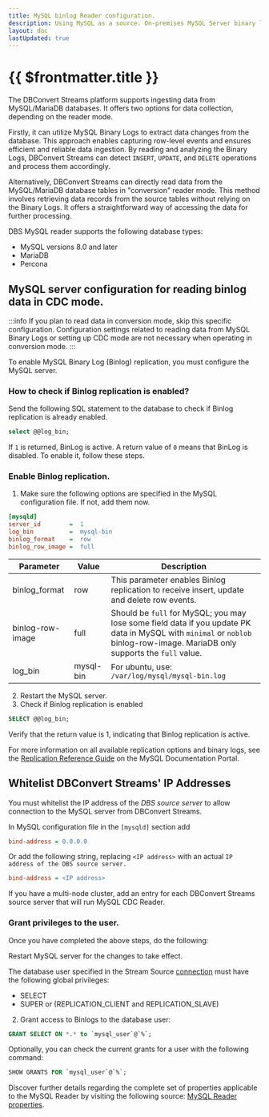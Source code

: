 ```yaml
---
title: MySQL binlog Reader configuration.
description: Using MySQL as a source. On-premises MySQL Server binary log  configuration.
layout: doc
lastUpdated: true
---
```


# {{ $frontmatter.title }}

The DBConvert Streams platform supports ingesting data from MySQL/MariaDB databases. It offers two options for data collection, depending on the reader mode.

Firstly, it can utilize MySQL Binary Logs to extract data changes from the database. This approach enables capturing row-level events and ensures efficient and reliable data ingestion. By reading and analyzing the Binary Logs, DBConvert Streams can detect `INSERT`, `UPDATE`, and `DELETE` operations and process them accordingly.

Alternatively, DBConvert Streams can directly read data from the MySQL/MariaDB database tables in "conversion" reader mode. This method involves retrieving data records from the source tables without relying on the Binary Logs. It offers a straightforward way of accessing the data for further processing.

DBS MySQL reader supports the following database types:

- MySQL versions 8.0 and later
- MariaDB
- Percona

## MySQL server configuration for reading binlog data in CDC mode.

:::info 
If you plan to read data in conversion mode, skip this specific configuration. Configuration settings related to reading data from MySQL Binary Logs or setting up CDC mode are not necessary when operating in conversion mode. 
:::

To enable MySQL Binary Log (Binlog) replication, you must configure the MySQL server.

### How to check if Binlog replication is enabled?

Send the following SQL statement to the database to check if Binlog replication is already enabled.

```sql
select @@log_bin;
```

If `1` is returned, BinLog is active. A return value of `0` means that BinLog is disabled. To enable it, follow these steps.

### Enable Binlog replication.

1. Make sure the following options are specified in the MySQL configuration file. If not, add them now.

```ini
[mysqld]
server_id        =  1
log_bin          =  mysql-bin
binlog_format    =  row
binlog_row_image =  full
```

| Parameter        | Value     | Description                                                                                                                                                                  |
| ---------------- | --------- | ---------------------------------------------------------------------------------------------------------------------------------------------------------------------------- |
| binlog_format    | row       | This parameter enables Binlog replication to receive insert, update and delete row events.                                                                                   |
| binlog-row-image | full      | Should be `full` for MySQL; you may lose some field data if you update PK data in MySQL with `minimal` or `noblob` binlog-row-image. MariaDB only supports the `full` value. |
| log_bin          | mysql-bin | For ubuntu, use: `/var/log/mysql/mysql-bin.log`                                                                                                                              |

2. Restart the MySQL server.
3. Check if Binlog replication is enabled

```sql
SELECT @@log_bin;
```

Verify that the return value is 1, indicating that Binlog replication is active.

For more information on all available replication options and binary logs, see the [Replication Reference Guide](https://dev.mysql.com/doc/refman/8.0/en/replication-options.html) on the MySQL Documentation Portal.

## Whitelist DBConvert Streams' IP Addresses

You must whitelist the IP address of the _DBS source server_ to allow connection to the MySQL server from DBConvert Streams.

In MySQL configuration file in the `[mysqld]` section add

```ini
bind-address = 0.0.0.0
```

Or add the following string, replacing `<IP address>` with an actual `IP address of the DBS source server.`

```ini
bind-address = <IP address>
```

If you have a multi-node cluster, add an entry for each DBConvert Streams source server that will run MySQL CDC Reader.

### Grant privileges to the user.

Once you have completed the above steps, do the following:

Restart MySQL server for the changes to take effect.

The database user specified in the Stream Source [connection](#connection) must have the following global privileges:

- SELECT
- SUPER or (REPLICATION_CLIENT and REPLICATION_SLAVE)

2. Grant access to Binlogs to the database user:

```SQL
GRANT SELECT ON *.* to `mysql_user`@`%`;
```

Optionally, you can check the current grants for a user with the following command:

```SQL
SHOW GRANTS FOR `mysql_user`@`%`;
```

Discover further details regarding the complete set of properties applicable to the MySQL Reader by visiting the following source: [MySQL Reader properties](/sources/mysql/reader-properties).

